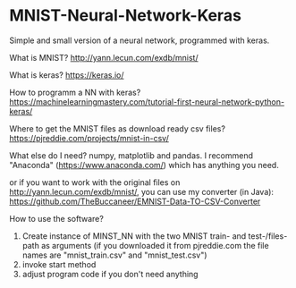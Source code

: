 # MNIST-Neural-Network-Keras
Simple and small version of a neural network, programmed with keras. 


What is MNIST?
http://yann.lecun.com/exdb/mnist/

What is keras?
https://keras.io/

How to programm a NN with keras? 
https://machinelearningmastery.com/tutorial-first-neural-network-python-keras/

Where to get the MNIST files as download ready csv files?
https://pjreddie.com/projects/mnist-in-csv/

What else do I need?
numpy, matplotlib and pandas. I recommend "Anaconda" (https://www.anaconda.com/) which has anything you need. 

or if you want to work with the original files on http://yann.lecun.com/exdb/mnist/, you can use my converter (in Java):
https://github.com/TheBuccaneer/EMNIST-Data-TO-CSV-Converter

How to use the software?
1. Create instance of MINST_NN with the two MNIST train- and test-/files-path as arguments (if you downloaded it from pjreddie.com the file names are "mnist_train.csv" and "mnist_test.csv")
2. invoke start method
3. adjust program code if you don't need anything

